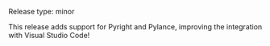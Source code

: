 Release type: minor

This release adds support for Pyright and Pylance, improving the
integration with Visual Studio Code!
